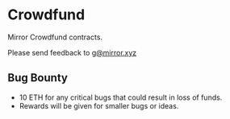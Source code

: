 # Crowdfund

Mirror Crowdfund contracts.

Please send feedback to g@mirror.xyz

## Bug Bounty
* 10 ETH for any critical bugs that could result in loss of funds.
* Rewards will be given for smaller bugs or ideas.
